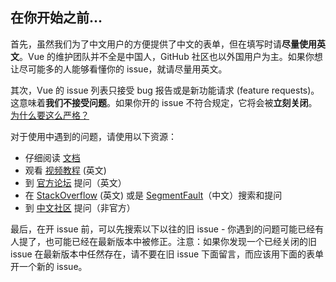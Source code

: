 ## 在你开始之前...

首先，虽然我们为了中文用户的方便提供了中文的表单，但在填写时请**尽量使用英文**。Vue 的维护团队并不全是中国人，GitHub 社区也以外国用户为主。如果你想让尽可能多的人能够看懂你的 issue，就请尽量用英文。

其次，Vue 的 issue 列表只接受 bug 报告或是新功能请求 (feature requests)。这意味着**我们不接受问题**。如果你开的 issue 不符合规定，它将会被**立刻关闭**。[为什么要这么严格？](#modal)

对于使用中遇到的问题，请使用以下资源：

- 仔细阅读 [文档](https://cn.vuejs.org/v2/guide/)
- 观看 [视频教程](https://laracasts.com/series/learn-vue-2-step-by-step) (英文)
- 到 [官方论坛](https://forum.vuejs.org/) 提问（英文）
- 在 [StackOverflow](https://stackoverflow.com/questions/ask?tags=vue.js) (英文) 或是 [SegmentFault](https://segmentfault.com/search?q=vue)（中文）搜索和提问
- 到 [中文社区](http://www.vue-js.com/) 提问（非官方）

最后，在开 issue 前，可以先搜索以下以往的旧 issue - 你遇到的问题可能已经有人提了，也可能已经在最新版本中被修正。注意：如果你发现一个已经关闭的旧 issue 在最新版本中任然存在，请不要在旧 issue 下面留言，而应该用下面的表单开一个新的 issue。
